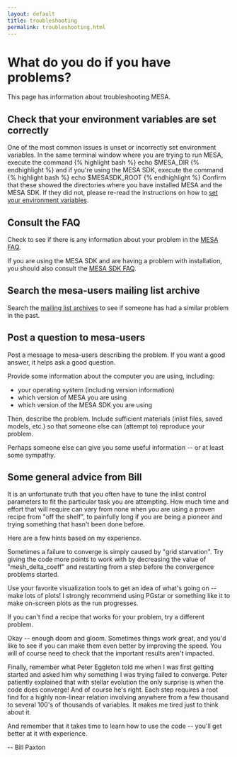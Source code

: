 ```yaml
---
layout: default
title: troubleshooting
permalink: troubleshooting.html
---
```

# What do you do if you have problems?

This page has information about troubleshooting MESA.

## Check that your environment variables are set correctly

One of the most common issues is unset or incorrectly set environment
variables.  In the same terminal window where you are trying to run MESA,
execute the command
{% highlight bash %}
echo $MESA_DIR
{% endhighlight %}
and if you're using the MESA SDK, execute the command
{% highlight bash %}
echo $MESASDK_ROOT
{% endhighlight %}
Confirm that these showed the directories where you have installed
MESA and the MESA SDK.  If they did not, please re-read the
instructions on how to [set your environment variables][env].

[env]:prereqs.html#env

## Consult the FAQ

Check to see if there is any information about your problem in the
[MESA FAQ][faq].

[faq]:faq.html

If you are using the MESA SDK and are having a problem with
installation, you should also consult the [MESA SDK FAQ][sdkfaq].

[sdkfaq]:http://www.astro.wisc.edu/~townsend/static.php?ref=mesasdk#Frequently_Asked_Questions_.01FAQ.01


## Search the mesa-users mailing list archive

Search the [mailing list archives][mla] to see if someone has had a similar
problem in the past.

[mla]:https://sourceforge.net/p/mesa/mailman/mesa-users/

## Post a question to mesa-users

Post a message to mesa-users describing the problem.  If you want a
good answer, it helps ask a good question.

Provide some information about the computer you are using, including:

+ your operating system (including version information)
+ which version of MESA you are using
+ which version of the MESA SDK you are using

Then, describe the problem.  Include sufficient materials
(inlist files, saved models, etc.) so that someone else can (attempt
to) reproduce your problem.

Perhaps someone else can give you some useful information -- or at
least some sympathy.

## Some general advice from Bill

It is an unfortunate truth that you often have to tune the inlist
control parameters to fit the particular task you are attempting.  How
much time and effort that will require can vary from none when you are
using a proven recipe from "off the shelf", to painfully long if you
are being a pioneer and trying something that hasn't been done before.

Here are a few hints based on my experience.

Sometimes a failure to converge is simply caused by "grid starvation".
Try giving the code more points to work with by decreasing the value
of "mesh\_delta\_coeff" and restarting from a step before the
convergence problems started.

Use your favorite visualization tools to get an idea of what's
going on -- make lots of plots! I strongly recommend using PGstar or
something like it to make on-screen plots as the run progresses.

If you can't find a recipe that works for your problem, try a
different problem.

Okay -- enough doom and gloom.  Sometimes things work great, and you'd
like to see if you can make them even better by improving the speed.
You will of course need to check that the important results aren't
impacted.

Finally, remember what Peter Eggleton told me when I was first getting
started and asked him why something I was trying failed to converge.
Peter patiently explained that with stellar evolution the only
surprise is when the code does converge!  And of course he's right.
Each step requires a root find for a highly non-linear relation
involving anywhere from a few thousand to several 100's of thousands
of variables.  It makes me tired just to think about it.

And remember that it takes time to learn how to use the code -- you'll
get better at it with experience.

-- Bill Paxton
